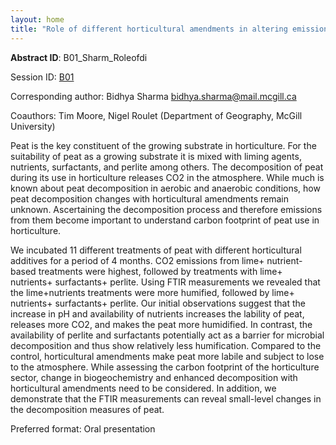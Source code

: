 ```yaml
---
layout: home
title: "Role of different horticultural amendments in altering emissions from peat and its biogeochemistry"
---
```



**Abstract ID**: B01_Sharm_Roleofdi

Session ID: [B01](.)

Corresponding author: Bidhya Sharma <a href="mailto:bidhya.sharma@mail.mcgill.ca">bidhya.sharma@mail.mcgill.ca</a>

Coauthors: Tim Moore, Nigel Roulet (Department of Geography, McGill University) 

Peat is the key constituent of the growing substrate in horticulture. For the suitability of peat as a growing substrate it is mixed with liming agents, nutrients, surfactants, and perlite among others. The decomposition of peat during its use in horticulture releases CO2 in the atmosphere. While much is known about peat decomposition in aerobic and anaerobic conditions, how peat decomposition changes with horticultural amendments remain unknown. Ascertaining the decomposition process and therefore emissions from them become important to understand carbon footprint of peat use in horticulture. 
 
 We incubated 11 different treatments of peat with different horticultural additives for a period of 4 months. CO2 emissions from lime+ nutrient-based treatments were highest, followed by treatments with lime+ nutrients+ surfactants+ perlite. Using FTIR measurements we revealed that the lime+nutrients treatments were more humified, followed by lime+ nutrients+ surfactants+ perlite. Our initial observations suggest that the increase in pH and availability of nutrients increases the lability of peat, releases more CO2, and makes the peat more humidified. In contrast, the availability of perlite and surfactants potentially act as a barrier for microbial decomposition and thus show relatively less humification. Compared to the control, horticultural amendments make peat more labile and subject to lose to the atmosphere. While assessing the carbon footprint of the horticulture sector, change in biogeochemistry and enhanced decomposition with horticultural amendments need to be considered. In addition, we demonstrate that the FTIR measurements can reveal small-level changes in the decomposition measures of peat.

Preferred format: Oral presentation
